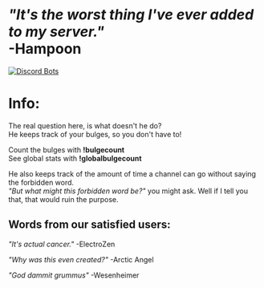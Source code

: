 _"It's the worst thing I've ever added to my server."_  
-Hampoon
=======

[![Discord Bots](https://discordbots.org/api/widget/517201738646945803.svg)](https://discordbots.org/bot/517201738646945803)  

# Info:
The real question here, is what doesn't he do?  
He keeps track of your bulges, so you don't have to!

Count the bulges with **!bulgecount**  
See global stats with **!globalbulgecount**

He also keeps track of the amount of time a channel can go without saying the forbidden word.  
_"But what might this forbidden word be?"_ you might ask. Well if I tell you that, that would ruin the purpose.

## Words from our satisfied users:

_"It's actual cancer."_
-ElectroZen

_"Why was this even created?"_
-Arctic Angel

_"God dammit grummus"_
-Wesenheimer
